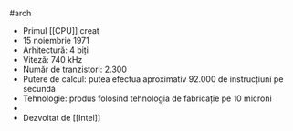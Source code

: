 #arch 
- Primul [[CPU]] creat
- 15 noiembrie 1971
- Arhitectură: 4 biți
- Viteză: 740 kHz
- Număr de tranzistori: 2.300
- Putere de calcul: putea efectua aproximativ 92.000 de instrucțiuni pe secundă
- Tehnologie: produs folosind tehnologia de fabricație pe 10 microni
- 
- Dezvoltat de [[Intel]]
